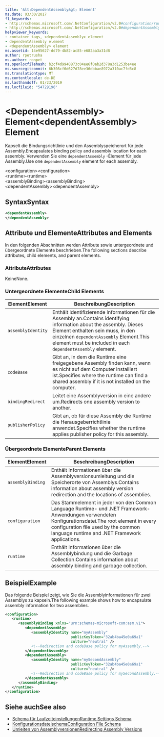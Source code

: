 ```yaml
---
title: '&lt;DependentAssembly&gt; Element'
ms.date: 03/30/2017
f1_keywords:
- http://schemas.microsoft.com/.NetConfiguration/v2.0#configuration/runtime/assemblyBinding/dependentAssembly
- http://schemas.microsoft.com/.NetConfiguration/v2.0#dependentAssembly
helpviewer_keywords:
- container tags, <dependentAssembly> element
- dependentAssembly element
- <dependentAssembly> element
ms.assetid: 14e95627-dd79-4b82-ac85-e682aa3a31d8
author: rpetrusha
ms.author: ronpet
ms.openlocfilehash: b2cf4d9940873c04ee6f0ab2d378a3d1253be4ee
ms.sourcegitcommit: 6b308cf6d627d78ee36dbbae8972a310ac7fd6c8
ms.translationtype: MT
ms.contentlocale: de-DE
ms.lasthandoff: 01/23/2019
ms.locfileid: "54729196"
---
```

# <a name="ltdependentassemblygt-element"></a><span data-ttu-id="2f7d0-102">&lt;DependentAssembly&gt; Element</span><span class="sxs-lookup"><span data-stu-id="2f7d0-102">&lt;dependentAssembly&gt; Element</span></span>
<span data-ttu-id="2f7d0-103">Kapselt die Bindungsrichtlinie und den Assemblyspeicherort für jede Assembly.</span><span class="sxs-lookup"><span data-stu-id="2f7d0-103">Encapsulates binding policy and assembly location for each assembly.</span></span> <span data-ttu-id="2f7d0-104">Verwenden Sie eine `dependentAssembly` -Element für jede Assembly.</span><span class="sxs-lookup"><span data-stu-id="2f7d0-104">Use one `dependentAssembly` element for each assembly.</span></span>  
  
 <span data-ttu-id="2f7d0-105">\<configuration></span><span class="sxs-lookup"><span data-stu-id="2f7d0-105">\<configuration></span></span>  
<span data-ttu-id="2f7d0-106">\<runtime></span><span class="sxs-lookup"><span data-stu-id="2f7d0-106">\<runtime></span></span>  
<span data-ttu-id="2f7d0-107">\<assemblyBinding></span><span class="sxs-lookup"><span data-stu-id="2f7d0-107">\<assemblyBinding></span></span>  
<span data-ttu-id="2f7d0-108">\<dependentAssembly></span><span class="sxs-lookup"><span data-stu-id="2f7d0-108">\<dependentAssembly></span></span>  
  
## <a name="syntax"></a><span data-ttu-id="2f7d0-109">Syntax</span><span class="sxs-lookup"><span data-stu-id="2f7d0-109">Syntax</span></span>  
  
```xml  
<dependentAssembly>   
</dependentAssembly>  
```  
  
## <a name="attributes-and-elements"></a><span data-ttu-id="2f7d0-110">Attribute und Elemente</span><span class="sxs-lookup"><span data-stu-id="2f7d0-110">Attributes and Elements</span></span>  
 <span data-ttu-id="2f7d0-111">In den folgenden Abschnitten werden Attribute sowie untergeordnete und übergeordnete Elemente beschrieben.</span><span class="sxs-lookup"><span data-stu-id="2f7d0-111">The following sections describe attributes, child elements, and parent elements.</span></span>  
  
### <a name="attributes"></a><span data-ttu-id="2f7d0-112">Attribute</span><span class="sxs-lookup"><span data-stu-id="2f7d0-112">Attributes</span></span>  
 <span data-ttu-id="2f7d0-113">Keine</span><span class="sxs-lookup"><span data-stu-id="2f7d0-113">None.</span></span>  
  
### <a name="child-elements"></a><span data-ttu-id="2f7d0-114">Untergeordnete Elemente</span><span class="sxs-lookup"><span data-stu-id="2f7d0-114">Child Elements</span></span>  
  
|<span data-ttu-id="2f7d0-115">Element</span><span class="sxs-lookup"><span data-stu-id="2f7d0-115">Element</span></span>|<span data-ttu-id="2f7d0-116">Beschreibung</span><span class="sxs-lookup"><span data-stu-id="2f7d0-116">Description</span></span>|  
|-------------|-----------------|  
|`assemblyIdentity`|<span data-ttu-id="2f7d0-117">Enthält identifizierende Informationen für die Assembly an.</span><span class="sxs-lookup"><span data-stu-id="2f7d0-117">Contains identifying information about the assembly.</span></span> <span data-ttu-id="2f7d0-118">Dieses Element enthalten sein muss, in den einzelnen `dependentAssembly` Element.</span><span class="sxs-lookup"><span data-stu-id="2f7d0-118">This element must be included in each `dependentAssembly` element.</span></span>|  
|`codeBase`|<span data-ttu-id="2f7d0-119">Gibt an, in dem die Runtime eine freigegebene Assembly finden kann, wenn es nicht auf dem Computer installiert ist.</span><span class="sxs-lookup"><span data-stu-id="2f7d0-119">Specifies where the runtime can find a shared assembly if it is not installed on the computer.</span></span>|  
|`bindingRedirect`|<span data-ttu-id="2f7d0-120">Leitet eine Assemblyversion in eine andere um.</span><span class="sxs-lookup"><span data-stu-id="2f7d0-120">Redirects one assembly version to another.</span></span>|  
|`publisherPolicy`|<span data-ttu-id="2f7d0-121">Gibt an, ob für diese Assembly die Runtime die Herausgeberrichtlinie anwendet.</span><span class="sxs-lookup"><span data-stu-id="2f7d0-121">Specifies whether the runtime applies publisher policy for this assembly.</span></span>|  
  
### <a name="parent-elements"></a><span data-ttu-id="2f7d0-122">Übergeordnete Elemente</span><span class="sxs-lookup"><span data-stu-id="2f7d0-122">Parent Elements</span></span>  
  
|<span data-ttu-id="2f7d0-123">Element</span><span class="sxs-lookup"><span data-stu-id="2f7d0-123">Element</span></span>|<span data-ttu-id="2f7d0-124">Beschreibung</span><span class="sxs-lookup"><span data-stu-id="2f7d0-124">Description</span></span>|  
|-------------|-----------------|  
|`assemblyBinding`|<span data-ttu-id="2f7d0-125">Enthält Informationen über die Assemblyversionsumleitung und die Speicherorte von Assemblys.</span><span class="sxs-lookup"><span data-stu-id="2f7d0-125">Contains information about assembly version redirection and the locations of assemblies.</span></span>|  
|`configuration`|<span data-ttu-id="2f7d0-126">Das Stammelement in jeder von den Common Language Runtime- und .NET Framework-Anwendungen verwendeten Konfigurationsdatei.</span><span class="sxs-lookup"><span data-stu-id="2f7d0-126">The root element in every configuration file used by the common language runtime and .NET Framework applications.</span></span>|  
|`runtime`|<span data-ttu-id="2f7d0-127">Enthält Informationen über die Assemblybindung und die Garbage Collection.</span><span class="sxs-lookup"><span data-stu-id="2f7d0-127">Contains information about assembly binding and garbage collection.</span></span>|  
  
## <a name="example"></a><span data-ttu-id="2f7d0-128">Beispiel</span><span class="sxs-lookup"><span data-stu-id="2f7d0-128">Example</span></span>  
 <span data-ttu-id="2f7d0-129">Das folgende Beispiel zeigt, wie Sie die Assemblyinformationen für zwei Assemblys zu kapseln.</span><span class="sxs-lookup"><span data-stu-id="2f7d0-129">The following example shows how to encapsulate assembly information for two assemblies.</span></span>  
  
```xml  
<configuration>  
   <runtime>  
      <assemblyBinding xmlns="urn:schemas-microsoft-com:asm.v1">  
         <dependentAssembly>  
            <assemblyIdentity name="myAssembly"  
                              publicKeyToken="32ab4ba45e0a69a1"  
                              culture="neutral" />  
            <!--Redirection and codeBase policy for myAssembly.-->  
         </dependentAssembly>  
         <dependentAssembly>  
            <assemblyIdentity name="mySecondAssembly"  
                              publicKeyToken="32ab4ba45e0a69a1"  
                              culture="neutral" />  
            <!--Redirection and codeBase policy for mySecondAssembly.-->  
         </dependentAssembly>  
      </assemblyBinding>  
   </runtime>  
</configuration>  
```  
  
## <a name="see-also"></a><span data-ttu-id="2f7d0-130">Siehe auch</span><span class="sxs-lookup"><span data-stu-id="2f7d0-130">See also</span></span>
- [<span data-ttu-id="2f7d0-131">Schema für Laufzeiteinstellungen</span><span class="sxs-lookup"><span data-stu-id="2f7d0-131">Runtime Settings Schema</span></span>](../../../../../docs/framework/configure-apps/file-schema/runtime/index.md)
- [<span data-ttu-id="2f7d0-132">Konfigurationsdateischema</span><span class="sxs-lookup"><span data-stu-id="2f7d0-132">Configuration File Schema</span></span>](../../../../../docs/framework/configure-apps/file-schema/index.md)
- [<span data-ttu-id="2f7d0-133">Umleiten von Assemblyversionen</span><span class="sxs-lookup"><span data-stu-id="2f7d0-133">Redirecting Assembly Versions</span></span>](../../../../../docs/framework/configure-apps/redirect-assembly-versions.md)

